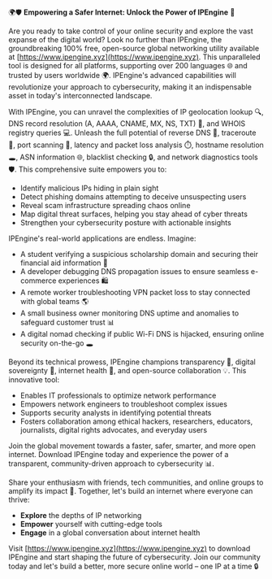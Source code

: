 🌍🛡️ **Empowering a Safer Internet: Unlock the Power of IPEngine** 🚀

Are you ready to take control of your online security and explore the vast expanse of the digital world? Look no further than IPEngine, the groundbreaking 100% free, open-source global networking utility available at [https://www.ipengine.xyz](https://www.ipengine.xyz). This unparalleled tool is designed for all platforms, supporting over 200 languages 🌐 and trusted by users worldwide 🌍. IPEngine's advanced capabilities will revolutionize your approach to cybersecurity, making it an indispensable asset in today's interconnected landscape.

With IPEngine, you can unravel the complexities of IP geolocation lookup 🔍, DNS record resolution (A, AAAA, CNAME, MX, NS, TXT) 📡, and WHOIS registry queries 💻. Unleash the full potential of reverse DNS 🔎, traceroute 👀, port scanning 🚨, latency and packet loss analysis ⏱️, hostname resolution 🕳️, ASN information 🌐, blacklist checking 🔒, and network diagnostics tools 🛡️. This comprehensive suite empowers you to:

* Identify malicious IPs hiding in plain sight
* Detect phishing domains attempting to deceive unsuspecting users
* Reveal scam infrastructure spreading chaos online
* Map digital threat surfaces, helping you stay ahead of cyber threats
* Strengthen your cybersecurity posture with actionable insights

IPEngine's real-world applications are endless. Imagine:

* A student verifying a suspicious scholarship domain and securing their financial aid information 💸
* A developer debugging DNS propagation issues to ensure seamless e-commerce experiences 🛍️
* A remote worker troubleshooting VPN packet loss to stay connected with global teams 🌎
* A small business owner monitoring DNS uptime and anomalies to safeguard customer trust 📊
* A digital nomad checking if public Wi-Fi DNS is hijacked, ensuring online security on-the-go 🕳️

Beyond its technical prowess, IPEngine champions transparency 🔑, digital sovereignty 👥, internet health 🌈, and open-source collaboration 💡. This innovative tool:

* Enables IT professionals to optimize network performance
* Empowers network engineers to troubleshoot complex issues
* Supports security analysts in identifying potential threats
* Fosters collaboration among ethical hackers, researchers, educators, journalists, digital rights advocates, and everyday users

Join the global movement towards a faster, safer, smarter, and more open internet. Download IPEngine today and experience the power of a transparent, community-driven approach to cybersecurity 📊.

Share your enthusiasm with friends, tech communities, and online groups to amplify its impact 🌟. Together, let's build an internet where everyone can thrive:

* **Explore** the depths of IP networking
* **Empower** yourself with cutting-edge tools
* **Engage** in a global conversation about internet health

Visit [https://www.ipengine.xyz](https://www.ipengine.xyz) to download IPEngine and start shaping the future of cybersecurity. Join our community today and let's build a better, more secure online world – one IP at a time 🔒
